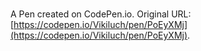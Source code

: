 # 

A Pen created on CodePen.io. Original URL: [https://codepen.io/Vikiluch/pen/PoEyXMj](https://codepen.io/Vikiluch/pen/PoEyXMj).

